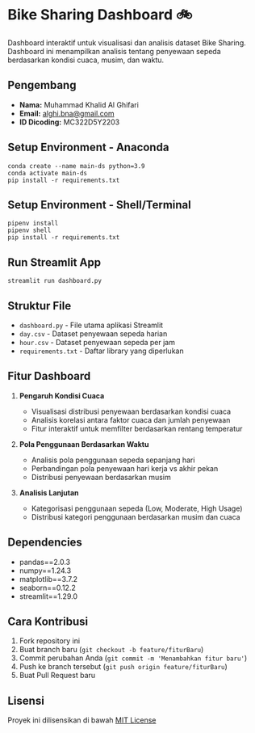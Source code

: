 # Bike Sharing Dashboard 🚲

Dashboard interaktif untuk visualisasi dan analisis dataset Bike Sharing. Dashboard ini menampilkan analisis tentang penyewaan sepeda berdasarkan kondisi cuaca, musim, dan waktu.

## Pengembang

- **Nama:** Muhammad Khalid Al Ghifari
- **Email:** alghi.bna@gmail.com
- **ID Dicoding:** MC322D5Y2203

## Setup Environment - Anaconda

```
conda create --name main-ds python=3.9
conda activate main-ds
pip install -r requirements.txt
```

## Setup Environment - Shell/Terminal

```
pipenv install
pipenv shell
pip install -r requirements.txt
```

## Run Streamlit App

```
streamlit run dashboard.py
```

## Struktur File

- `dashboard.py` - File utama aplikasi Streamlit
- `day.csv` - Dataset penyewaan sepeda harian
- `hour.csv` - Dataset penyewaan sepeda per jam
- `requirements.txt` - Daftar library yang diperlukan

## Fitur Dashboard

1. **Pengaruh Kondisi Cuaca**

   - Visualisasi distribusi penyewaan berdasarkan kondisi cuaca
   - Analisis korelasi antara faktor cuaca dan jumlah penyewaan
   - Fitur interaktif untuk memfilter berdasarkan rentang temperatur

2. **Pola Penggunaan Berdasarkan Waktu**

   - Analisis pola penggunaan sepeda sepanjang hari
   - Perbandingan pola penyewaan hari kerja vs akhir pekan
   - Distribusi penyewaan berdasarkan musim

3. **Analisis Lanjutan**
   - Kategorisasi penggunaan sepeda (Low, Moderate, High Usage)
   - Distribusi kategori penggunaan berdasarkan musim dan cuaca

## Dependencies

- pandas==2.0.3
- numpy==1.24.3
- matplotlib==3.7.2
- seaborn==0.12.2
- streamlit==1.29.0

## Cara Kontribusi

1. Fork repository ini
2. Buat branch baru (`git checkout -b feature/fiturBaru`)
3. Commit perubahan Anda (`git commit -m 'Menambahkan fitur baru'`)
4. Push ke branch tersebut (`git push origin feature/fiturBaru`)
5. Buat Pull Request baru

## Lisensi

Proyek ini dilisensikan di bawah [MIT License](LICENSE)
